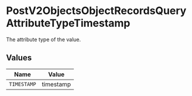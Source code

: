 # PostV2ObjectsObjectRecordsQueryAttributeTypeTimestamp

The attribute type of the value.


## Values

| Name        | Value       |
| ----------- | ----------- |
| `TIMESTAMP` | timestamp   |